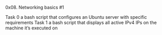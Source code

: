 0x08. Networking basics #1

Task 0   a bash script that configures an Ubuntu server with specific requirements
Task 1  a bash script that displays all active IPv4 IPs on the machine it’s executed on
